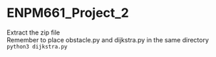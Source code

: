 # ENPM661_Project_2
Extract the zip file  
Remember to place obstacle.py and dijkstra.py in the same directory  
`python3 dijkstra.py `
